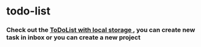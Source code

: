 # todo-list
 
<h3>Check out the <a href='https://noobdrew.github.io/todo-list/'> ToDoList with local storage </a>, you can create new task in inbox or you can create a new project </h3>
